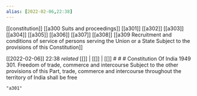 ```yaml
---
alias: [2022-02-06,22:38]
---
```

[[constitution]] [[a300 Suits and proceedings]] [[a301]] [[a302]] [[a303]] [[a304]] [[a305]] [[a306]] [[a307]] [[a308]] [[a309 Recruitment and conditions of service of persons serving the Union or a State Subject to the provisions of this Constitution]]

[[2022-02-06]] 22:38 _related_ [[]] | [[]] | [[]] # # #
Constitution Of India 1949
301. Freedom of trade, commerce and intercourse Subject to the other provisions of this Part, trade, commerce and intercourse throughout the territory of India shall be free
```query
"a301"
```